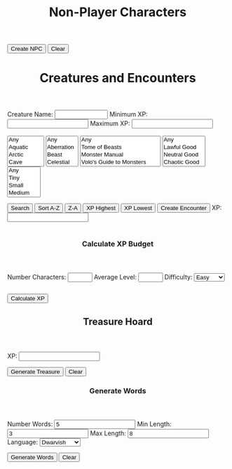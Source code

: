 <!-- Created by Nicole Walter -->
<html>
<head>
<link rel="shortcut icon" type="image/png" href="favicon.png">
<style>
body {
margin-bottom: 200%;
}

input[type=number]{
    width: 70px;
} 

/* Box styles */
.creatureDisplay {
border: none;
padding: 5px;
font: 14 courier-new;
width: 750px;
height: 250px;
overflow: scroll;
}

.npcDisplay {
border: none;
padding: 5px;
font: 14 courier-new;
width: 600px;
height: 300px;
overflow: scroll;
}

.treasureDisplay {
border: none;
padding: 5px;
font: 14 courier-new;
width: 750px;
height: 250px;
overflow: scroll;
}

/* Scrollbar styles */
::-webkit-scrollbar {
width: 5px;
height: 5px;
}

::-webkit-scrollbar-track {
border: 1px solid black;
border-radius: 5px;
}

::-webkit-scrollbar-thumb {
background: black;  
border-radius: 5px;
}

::-webkit-scrollbar-thumb:hover {
background: #88ba1c;  
}
	
table {
  font-family: arial, sans-serif;
  border-collapse: collapse;
  width: 100%;
}

td, th {
  border: 1px solid #dddddd;
  text-align: left;
  padding: 8px;
}

tr:nth-child(even) {
  background-color: #dddddd;
}
</style>
</head>
<body>
<header>
<h1>Non-Player Characters</h1>
</header>

<form>

</form>
  <button onclick="newNPC()">Create NPC</button>
  <button onclick="clearNPCs()">Clear</button>
  <p class="npcDisplay" id="npcs"></p>
<script>

//credit https://github.com/rigoneri/indefinite-article.js
/*
 * indefinite-article.js v1.0.0, 12-18-2011
 * 
 * @author: Rodrigo Neri (@rigoneri)
 * 
 * (The MIT License)
 * 
 * Permission is hereby granted, free of charge, to any person obtaining a copy
 * of this software and associated documentation files (the "Software"), to deal
 * in the Software without restriction, including without limitation the rights
 * to use, copy, modify, merge, publish, distribute, sublicense, and/or sell
 * copies of the Software, and to permit persons to whom the Software is
 * furnished to do so, subject to the following conditions:
 * 
 * The above copyright notice and this permission notice shall be included in
 * all copies or substantial portions of the Software.
 * 
 * THE SOFTWARE IS PROVIDED "AS IS", WITHOUT WARRANTY OF ANY KIND, EXPRESS OR
 * IMPLIED, INCLUDING BUT NOT LIMITED TO THE WARRANTIES OF MERCHANTABILITY,
 * FITNESS FOR A PARTICULAR PURPOSE AND NONINFRINGEMENT. IN NO EVENT SHALL THE
 * AUTHORS OR COPYRIGHT HOLDERS BE LIABLE FOR ANY CLAIM, DAMAGES OR OTHER
 * LIABILITY, WHETHER IN AN ACTION OF CONTRACT, TORT OR OTHERWISE, ARISING FROM,
 * OUT OF OR IN CONNECTION WITH THE SOFTWARE OR THE USE OR OTHER DEALINGS IN
 * THE SOFTWARE. 
 */ 
 function determineArticle(phrase) {
        
    // Getting the first word 
    var match = /\w+/.exec(phrase);
    if (match)
        var word = match[0];
    else
        return "an";
    
    var l_word = word.toLowerCase();
    // Specific start of words that should be preceeded by 'an'
    var alt_cases = ["honest", "hour", "hono"];
    for (var i in alt_cases) {
        if (l_word.indexOf(alt_cases[i]) == 0)
            return "an";
    }
    
    // Single letter word which should be preceeded by 'an'
    if (l_word.length == 1) {
        if ("aedhilmnorsx".indexOf(l_word) >= 0)
            return "an";
        else
            return "a";
    }
    
    // Capital words which should likely be preceeded by 'an'
    if (word.match(/(?!FJO|[HLMNS]Y.|RY[EO]|SQU|(F[LR]?|[HL]|MN?|N|RH?|S[CHKLMNPTVW]?|X(YL)?)[AEIOU])[FHLMNRSX][A-Z]/)) {
        return "an";
    }
    
    // Special cases where a word that begins with a vowel should be preceeded by 'a'
    regexes = [/^e[uw]/, /^onc?e\b/, /^uni([^nmd]|mo)/, /^u[bcfhjkqrst][aeiou]/]
    for (var i in regexes) {
        if (l_word.match(regexes[i]))
            return "a"
    }
    
    // Special capital words (UK, UN)
    if (word.match(/^U[NK][AIEO]/)) {
        return "a";
    }
    else if (word == word.toUpperCase()) {
        if ("aedhilmnorsx".indexOf(l_word[0]) >= 0)
            return "an";
        else 
            return "a";
    }
    
    // Basic method of words that begin with a vowel being preceeded by 'an'
    if ("aeiou".indexOf(l_word[0]) >= 0)
        return "an";
    
    // Instances where y follwed by specific letters is preceeded by 'an'
    if (l_word.match(/^y(b[lor]|cl[ea]|fere|gg|p[ios]|rou|tt)/))
        return "an";
    
    return "a";
}

//credit https://github.com/Edwin-Pratt/js-markov
/*
MIT License

Copyright (c) 2019 Edwin Pratt

Permission is hereby granted, free of charge, to any person obtaining a copy
of this software and associated documentation files (the "Software"), to deal
in the Software without restriction, including without limitation the rights
to use, copy, modify, merge, publish, distribute, sublicense, and/or sell
copies of the Software, and to permit persons to whom the Software is
furnished to do so, subject to the following conditions:

The above copyright notice and this permission notice shall be included in all
copies or substantial portions of the Software.

THE SOFTWARE IS PROVIDED "AS IS", WITHOUT WARRANTY OF ANY KIND, EXPRESS OR
IMPLIED, INCLUDING BUT NOT LIMITED TO THE WARRANTIES OF MERCHANTABILITY,
FITNESS FOR A PARTICULAR PURPOSE AND NONINFRINGEMENT. IN NO EVENT SHALL THE
AUTHORS OR COPYRIGHT HOLDERS BE LIABLE FOR ANY CLAIM, DAMAGES OR OTHER
LIABILITY, WHETHER IN AN ACTION OF CONTRACT, TORT OR OTHERWISE, ARISING FROM,
OUT OF OR IN CONNECTION WITH THE SOFTWARE OR THE USE OR OTHER DEALINGS IN THE
SOFTWARE.
*/
class Markov {
  constructor (type = 'text') {
    // The type of values
    if (type === 'text') {
      this.type = type
    } else if (type === 'numeric') {
      this.type = type
    } else {
      throw new Error(
        'The Markov Chain can only accept the following types: numeric or text'
      )
    }

    // This is an array that will hold all of our states
    this.states = []

    // This is an object which will contain a list of each possible outcome
    this.possibilities = {}

    // This variable holds the order
    this.order = 3

    if (this.type === 'text') {
      // This array will keep track of all the possible ways to start a sentence
      this.start = []
    }
  }

  // Add a single state or states
  addStates (state) {
    if (Array.isArray(state)) {
      this.states = Array.from(state)
    } else {
      this.states.push(state)
    }
  }

  // Clear the Markov Chain completely
  clearChain () {
    this.states = []

    if (this.type === 'text') {
      this.start = []
    }

    this.possibilities = {}
    this.order = 3
  }

  // Clear the states
  clearState () {
    this.states = []

    if (this.type === 'text') {
      this.start = []
    }
  }

  // Clear the possibilities
  clearPossibilities () {
    this.possibilities = {}
  }

  // Get the states
  getStates () {
    return this.states
  }

  // Set the order
  setOrder (order = 3) {
    if (typeof order !== 'number') {
      console.error('Markov.setOrder: Order is not a number. Defaulting to 3.')
      order = 3
    }

    if (order <= 0) {
      console.error(
        'Markov.setOrder: Order is not a positive number. Defaulting to 3.'
      )
    }

    if (this.type === 'numeric') {
      console.warn(
        'The Markov Chain only accepts numerical data. Therefore, the order does not get used.\nThe order may be used by you to simulate an ID for the Markov Chain if required'
      )
    }

    this.order = order
  }

  // Get the order
  getOrder () {
    if (this.type === 'numeric') {
      console.warn(
        'The Markov Chain only accepts numerical data. Therefore, the order does not get used.\nThe order may be used by you to simulate an ID for the Markov Chain if required'
      )
    }

    return this.order
  }

  // Get the whole list of possibilities or a single possibility
  getPossibilities (possibility) {
    if (possibility) {
      if (this.possibilities[possibility] !== undefined) {
        return this.possibilities[possibility]
      } else {
        throw new Error('There is no such possibility called ' + possibility)
      }
    } else {
      return this.possibilities
    }
  }

  // Train the markov chain
  train (order) {
    this.clearPossibilities()

    if (order) {
      this.order = order
    }

    if (this.type === 'text') {
      for (let i = 0; i < this.states.length; i++) {
        this.start.push(this.states[i].substring(0, this.order))

        for (let j = 0; j <= this.states[i].length - this.order; j++) {
          const gram = this.states[i].substring(j, j + this.order)

          if (!this.possibilities[gram]) {
            this.possibilities[gram] = []
          }

          this.possibilities[gram].push(this.states[i].charAt(j + this.order))
        }
      }
    } else if (this.type === 'numeric') {
      for (let i = 0; i < this.states.length; i++) {
        const { state, predictions } = this.states[i]

        if (!this.possibilities[state]) {
          this.possibilities[state] = []
        }

        this.possibilities[state].push(...predictions)
      }
    }
  }

  // Generate output
  generateRandom (chars = 15) {
    if (this.type === 'text') {
      const startingState = this.random(this.start, 'array')
      let result = startingState
      let current = startingState
      let next = ''

      for (let i = 0; i < chars - this.order; i++) {
        next = this.random(this.possibilities[current], 'array')

        if (!next) {
          break
        }

        result += next
        current = result.substring(result.length - this.order, result.length)
      }

      return result
    } else if (this.type === 'numeric') {
      const possibilities = []

      for (let i = 0; i < chars; ++i) {
        const key = this.random(this.possibilities, 'object')

        if (Math.random() < 0.5) {
          possibilities.push(parseInt(key))
        } else {
          possibilities.push(parseInt(this.predict(key)))
        }
      }

      return possibilities
    }
  }

  // Generate a random value
  random (obj, type) {
    if (Array.isArray(obj) && type === 'array') {
      const index = Math.floor(Math.random() * obj.length)

      return obj[index]
    }

    if (typeof obj === 'object' && type === 'object') {
      const keys = Object.keys(obj)
      const index = Math.floor(Math.random() * keys.length)

      return keys[index]
    }
  }

  // Predict outcome - numeric only (might be a TODO)
  predict (value) {
    if (this.type === 'numeric') {
      if (this.possibilities[value]) {
        return this.random(this.possibilities[value], 'array')
      } else {
        console.error('The markov chain could not find a possibility')
      }
    } else {
      throw new Error(
        'The predict function only works with numerical values - for now'
      )
    }
  }

  getType () {
    return this.type
  }

  setType (type = 'text') {
    if (type === 'text' || type === 'numeric') {
      this.clearChain()
      this.type = type
    } else {
      throw new Error('Invalid type: ' + type)
    }
  }
}

function trainMarkovChain(strings){
    
    var splitstrings = [];
    
    for(var i = 0;i < strings.length;i++){
    	splitstrings.push(String(strings[i].split("").join(" ")));
    }
        
    var markov = new Markov();

    // Add some states
    markov.addStates(splitstrings);

    // Train the Markov Chain
    markov.train();

	return markov;    
}
		
function truncateString(str, num) {
	if (str.length <= num) {
 	   return str
  	}
  	return str.slice(0, num);
}

function generateWord(markov, numberwords, proper, maxlen, minlen){

	function generateWord(){
		var word = markov.generateRandom(100).replaceAll(",", "").replaceAll(" ", ""); 
		while(word.length < minlen){
			word += markov.generateRandom(100).replaceAll(",", "").replaceAll(" ", "");
		}
		
		word = truncateString(word, maxlen);

		if(proper){
			word = word.toLowerCase();
			return capitalize(word);
		} else{
			return word;
		}
    }
    
	var output = [];

	if(numberwords == 1){
    	output.push(generateWord());
    } else {
    	for(var j=0;j<numberwords;j++){
        	output.push(generateWord());
        }
    }
    
    return output;
}

var stats = [
    "STR",
    "DEX",
    "CON",
    "INT",
    "WIS",
    "CHA",
    "BEA"
];

function generateStats(){
	var numberstats = returnRandom([1, 2, 3]);
    
    var mystats = Array.from(stats);
    
    var chosenstats = [];
    for(var x=0;x<numberstats;x++){
		var chosenstat = returnRandom(mystats);
        mystats = removeValue(mystats, chosenstat);
        chosenstats.push(chosenstat);
    }
    
    for(var y=0;y<chosenstats.length;y++){
    	var modifier = returnRandom(["+4", "+3", "+2", "+1", "-1", "-2", "-3", "-4"]);
        chosenstats[y] += " " + modifier;
    }
    
    function statOrdinal(stat){
    	if(stat.includes("STR")){
        	return 1;
        }else if(stat.includes("DEX")){
        	return 2;
        }else if(stat.includes("CON")){
        	return 3;
        }else if(stat.includes("INT")){
        	return 4;
        }else if(stat.includes("WIS")){
        	return 5;
        }else if(stat.includes("CHA")){
        	return 6;
        }else if(stat.includes("BEA")){
        	return 7;
        }else{
        	return 0;
        }
    }
    
    var output = chosenstats.sort(function(a, b){return statOrdinal(a) - statOrdinal(b)});
    
    return output.join(" / ");
}

//all global npc variables (global so they are only loaded once) go here
var sexualities = ["Ace", "Straight", "Bisexual","Gay", "Queer"];
var genders = ["Male", "Female"];
var ages = ["Young","Middle-Aged","Old"];
var traits = loadFile("FILES\\NPC\\" + "TRAITS" + ".txt").split("<br>");
var ideals = loadFile("FILES\\NPC\\" + "IDEALS" + ".txt").split("<br>");
var emotions = loadFile("FILES\\NPC\\" + "EMOTIONS" + ".txt").split("<br>");
var locales = loadFile("FILES\\NPC\\" + "LOCALES" + ".txt").split("<br>");
var activities = loadFile("FILES\\NPC\\" + "ACTIVITIES" + ".txt").split("<br>");
var trades = loadFile("FILES\\NPC\\" + "TRADES" + ".txt").split("<br>");
var races = loadFile("FILES\\NPC\\" + "RACES" + ".txt").split("<br>");

//load languages
var lang_raw_human = loadFile("FILES\\NPC\\LANGUAGES\\" + "HUMAN" + ".txt").split("<br>");
var lang_raw_elvish = loadFile("FILES\\NPC\\LANGUAGES\\" + "ELVISH" + ".txt").split("<br>");
var lang_raw_aasimar = loadFile("FILES\\NPC\\LANGUAGES\\" + "AASIMAR" + ".txt").split("<br>");
var lang_raw_beastfolk = loadFile("FILES\\NPC\\LANGUAGES\\" + "BEASTFOLK" + ".txt").split("<br>");
var lang_raw_dragonborn = loadFile("FILES\\NPC\\LANGUAGES\\" + "DRAGONBORN" + ".txt").split("<br>");
var lang_raw_dwarvish = loadFile("FILES\\NPC\\LANGUAGES\\" + "DWARVISH" + ".txt").split("<br>");
var lang_raw_firbolg = loadFile("FILES\\NPC\\LANGUAGES\\" + "FIRBOLG" + ".txt").split("<br>");
var lang_raw_genasi = loadFile("FILES\\NPC\\LANGUAGES\\" + "GENASI" + ".txt").split("<br>");
var lang_raw_gith = loadFile("FILES\\NPC\\LANGUAGES\\" + "GITH" + ".txt").split("<br>");
var lang_raw_gnomish = loadFile("FILES\\NPC\\LANGUAGES\\" + "GNOMISH" + ".txt").split("<br>");
var lang_raw_goblinoid = loadFile("FILES\\NPC\\LANGUAGES\\" + "GOBLINOID" + ".txt").split("<br>");
var lang_raw_goliath = loadFile("FILES\\NPC\\LANGUAGES\\" + "GOLIATH" + ".txt").split("<br>");
var lang_raw_halfling = loadFile("FILES\\NPC\\LANGUAGES\\" + "HALFLING" + ".txt").split("<br>");
var lang_raw_kenku = loadFile("FILES\\NPC\\LANGUAGES\\" + "KENKU" + ".txt").split("<br>");
var lang_raw_kobold = loadFile("FILES\\NPC\\LANGUAGES\\" + "KOBOLD" + ".txt").split("<br>");
var lang_raw_lizardfolk = loadFile("FILES\\NPC\\LANGUAGES\\" + "LIZARDFOLK" + ".txt").split("<br>");
var lang_raw_orcish = loadFile("FILES\\NPC\\LANGUAGES\\" + "ORCISH" + ".txt").split("<br>");
var lang_raw_shifter = loadFile("FILES\\NPC\\LANGUAGES\\" + "SHIFTER" + ".txt").split("<br>");
var lang_raw_tabaxi = loadFile("FILES\\NPC\\LANGUAGES\\" + "TABAXI" + ".txt").split("<br>");
var lang_raw_tiefling = loadFile("FILES\\NPC\\LANGUAGES\\" + "TIEFLING" + ".txt").split("<br>");
var lang_raw_triton = loadFile("FILES\\NPC\\LANGUAGES\\" + "TRITON" + ".txt").split("<br>");
var lang_raw_warforged = loadFile("FILES\\NPC\\LANGUAGES\\" + "WARFORGED" + ".txt").split("<br>");
var lang_raw_yuanti = loadFile("FILES\\NPC\\LANGUAGES\\" + "YUAN TI" + ".txt").split("<br>");


//generate language changes
var lang_human = trainMarkovChain(lang_raw_human);
var lang_elvish = trainMarkovChain(lang_raw_elvish);
var lang_aasimar = trainMarkovChain(lang_raw_aasimar);
var lang_beastfolk = trainMarkovChain(lang_raw_beastfolk);
var lang_dragonborn = trainMarkovChain(lang_raw_dragonborn);
var lang_dwarvish = trainMarkovChain(lang_raw_dwarvish);
var lang_firbolg = trainMarkovChain(lang_raw_firbolg);
var lang_genasi = trainMarkovChain(lang_raw_genasi);
var lang_gith = trainMarkovChain(lang_raw_gith);
var lang_gnomish = trainMarkovChain(lang_raw_gnomish);
var lang_goblinoid = trainMarkovChain(lang_raw_goblinoid);
var lang_goliath = trainMarkovChain(lang_raw_goliath);
var lang_halfling = trainMarkovChain(lang_raw_halfling);
var lang_kenku = trainMarkovChain(lang_raw_kenku);
var lang_kobold = trainMarkovChain(lang_raw_kobold);
var lang_lizardfolk = trainMarkovChain(lang_raw_lizardfolk);
var lang_orcish = trainMarkovChain(lang_raw_orcish);
var lang_shifter = trainMarkovChain(lang_raw_shifter);
var lang_tabaxi = trainMarkovChain(lang_raw_tabaxi);
var lang_tiefling = trainMarkovChain(lang_raw_tiefling);
var lang_triton = trainMarkovChain(lang_raw_triton);
var lang_warforged = trainMarkovChain(lang_raw_warforged);
var lang_yuanti = trainMarkovChain(lang_raw_yuanti);

//determine name by race
function determineName(primaryrace){
	var output = [];
    
	switch(primaryrace){
    	case "Dwarf":
        	output = generateWord(lang_dwarvish, 2, true, 15, 10);
            	break;
	case "Elf":
		output = generateWord(lang_elvish, 3, true, 20, 10);
		break;
	case "Halfling":
		output = generateWord(lang_halfling, 4, true, 10, 5);
		break;
	case "Human":
		output = generateWord(lang_human, 3, true, 15, 3);
		break;
	case "Dragonborn":
		output = generateWord(lang_dragonborn, 2, true, 20, 15);
		break;
	case "Gnome":
		output = generateWord(lang_gnome, 1, true, 30, 5);
		break;
	case "Aasimar":
		output = generateWord(lang_aasimar, 1, true, 25, 5);
		break;
	case "Tiefling":
		output = generateWord(lang_tiefling, 1, true, 25, 5);
		break;
	case "Shifter":
		output = generateWord(lang_shifter, 2, true, 20, 5);
		break;
	case "Gith":
		output = generateWord(lang_gith, 2, true, 20, 5);
		break;
	case "Firbolg":
		output = generateWord(lang_firbolg, 2, true, 20, 5);
		break;
	case "Goliath":
		output = generateWord(lang_goliath, 2, true, 20, 5);
		break;
	case "Kenku":
		output = generateWord(lang_kenku, 2, true, 20, 5);
		break;
	case "Lizardfolk":
		output = generateWord(lang_lizardfolk, 2, true, 20, 5);
		break;
	case "Tabaxi":
		output = generateWord(lang_tabaxi, 2, true, 20, 5);
		break;
	case "Triton":
		output = generateWord(lang_triton, 2, true, 20, 5);
		break;
	case "Goblinoid":
		output = generateWord(lang_goblinoid, 5, true, 6, 3);
		break;
	case "Kobold":
		output = generateWord(lang_kobold, 2, true, 20, 5);
		break;
	case "Yuan Ti":
		output = generateWord(lang_yuanti, 2, true, 20, 10);
		break;
	case "Orc":
		output = generateWord(lang_orcish, 2, true, 20, 5);
		break;
	case "Warforged":
		output = generateWord(lang_warforged, 2, true, 20, 5);
		break;
	case "Beastfolk":
		output = generateWord(lang_beastfolk, 2, true, 20, 5);
		break;
	case "Genasi":
		output = generateWord(lang_genasi, 2, true, 20, 5);
		break;	
    	default:
        	output = generateWord(lang_human, 2, true, 12, 2);
    }
    
    return output.join(" ");
}

function constructNPC(){
	/*
     NPC Design
      /Name
      /Trait /Age /Sexuality /Gender /Race
      /Stats, Values /Ideal, Feels /Emotion
      Born /Locale, grew up /Activity, currently works as a /Trade
    */

	//pick a random trait / age / sexuality / gender
    var trait = returnRandom(traits).toLowerCase();
    var age = returnRandom(ages).toLowerCase();
    var sexuality = returnRandom(sexualities).toLowerCase();
    var gender = returnRandom(genders).toLowerCase();
    
    //pick a random race
	var race = returnRandom(races);
    
    var primaryrace = race.split("-")[0];
    var descriprace = race.split("-")[1];
	
    var name = determineName(primaryrace);

	//generate stats
    var stats = generateStats();
    
    //pick a random ideal / emotion / locale / activity / trade
    var ideal = returnRandom(ideals).toLowerCase();
    var emotion = returnRandom(emotions).toLowerCase();
    var locale = returnRandom(locales);
    var activity = returnRandom(activities);
    var trade = returnRandom(trades).toLowerCase();
    trade = determineArticle(trade) + " " + trade;
	
	return name + "<br>" + trait + " " + age + " " + sexuality + " " + gender + " " + descriprace + "<br>" + "Values " + ideal + " | Feels " + emotion + " | " + stats + "<br>" + "Born " + locale + ", grew up " + activity + ", currently is " + trade + ".";
}

function newNPC(){	
    var output = constructNPC();
    
    var current = document.getElementById("npcs").innerHTML;
    
    document.getElementById("npcs").innerHTML = output + "<br><br>" + current;
}

function clearNPCs(){
	document.getElementById("npcs").innerHTML = "";
}

function removeValue(array, value){
	var output = [];
    
    for(var t=0;t<array.length;t++){
    	if(array[t] == value){
        	//dont keep it	
        }else{
        	output.push(array[t]);
        }
    }
    
    return output;
}

function returnRandom(array){
	return array[Math.floor(Math.random() * array.length)];
}

function capitalize(string){
	return string.charAt(0).toUpperCase() + string.slice(1);
}

function isEmpty(value){
  return (value == null || value.length === 0);
}

function calculateXP() {
  var level = document.getElementById("level").value;
  var numchar = document.getElementById("numchar").value;
  var difficulty = document.getElementById("difficulty").value;
  var xp = "";
  
  function easyXP(){
	switch(level) {
		case "1":
			return (25 * numchar);
			break;
		case "2":
			return (50 * numchar);
			break;
		case "3":
			return (75 * numchar);
			break;
		case "4":
			return (125 * numchar);
			break;
		case "5":
			return (250 * numchar);
			break;
		case "6":
			return (300 * numchar);
			break;
		case "7":
			return (350 * numchar);
			break;
		case "8":
			return (450 * numchar);
			break;
		case "9":
			return (550 * numchar);
			break;
		case "10":
			return (600 * numchar);
			break;
		case "11":
			return (800 * numchar);
			break;
		case "12":
			return (1000 * numchar);
			break;
		case "13":
			return (1100 * numchar);
			break;
		case "14":
			return (1250 * numchar);
			break;
		case "15":
			return (1400 * numchar);
			break;
		case "16":
			return (1600 * numchar);
			break;
		case "17":
			return (2000 * numchar);
			break;
		case "18":
			return (2100 * numchar);
			break;
		case "19":
			return (2400 * numchar);
			break;
		case "20":
			return (2800 * numchar);
			break;
		default: 
			return 0;
	 }
	}
	
	function mediumXP(){
	switch(level) {
		case "1":
			return (50 * numchar);
			break;
		case "2":
			return (100 * numchar);
			break;
		case "3":
			return (150 * numchar);
			break;
		case "4":
			return (250 * numchar);
			break;
		case "5":
			return (500 * numchar);
			break;
		case "6":
			return (600 * numchar);
			break;
		case "7":
			return (750 * numchar);
			break;
		case "8":
			return (900 * numchar);
			break;
		case "9":
			return (1100 * numchar);
			break;
		case "10":
			return (1200 * numchar);
			break;
		case "11":
			return (1600 * numchar);
			break;
		case "12":
			return (2000 * numchar);
			break;
		case "13":
			return (2200 * numchar);
			break;
		case "14":
			return (2500 * numchar);
			break;
		case "15":
			return (2800 * numchar);
			break;
		case "16":
			return (3200 * numchar);
			break;
		case "17":
			return (3900 * numchar);
			break;
		case "18":
			return (4200 * numchar);
			break;
		case "19":
			return (4900 * numchar);
			break;
		case "20":
			return (5700 * numchar);
			break;
		default: 
			return 0;
	 }
	}
	
	function hardXP(){
	switch(level) {
		case "1":
			return (75 * numchar);
			break;
		case "2":
			return (150 * numchar);
			break;
		case "3":
			return (225 * numchar);
			break;
		case "4":
			return (375 * numchar);
			break;
		case "5":
			return (750 * numchar);
			break;
		case "6":
			return (900 * numchar);
			break;
		case "7":
			return (1100 * numchar);
			break;
		case "8":
			return (1400 * numchar);
			break;
		case "9":
			return (1600 * numchar);
			break;
		case "10":
			return (1900 * numchar);
			break;
		case "11":
			return (2400 * numchar);
			break;
		case "12":
			return (3000 * numchar);
			break;
		case "13":
			return (3400 * numchar);
			break;
		case "14":
			return (3800 * numchar);
			break;
		case "15":
			return (4300 * numchar);
			break;
		case "16":
			return (4800 * numchar);
			break;
		case "17":
			return (5900 * numchar);
			break;
		case "18":
			return (6300 * numchar);
			break;
		case "19":
			return (7300 * numchar);
			break;
		case "20":
			return (8500 * numchar);
			break;
		default: 
			return 0;
	 }
	}
	
	function deadlyXP(){
	switch(level) {
		case "1":
			return (100 * numchar);
			break;
		case "2":
			return (200 * numchar);
			break;
		case "3":
			return (400 * numchar);
			break;
		case "4":
			return (500 * numchar);
			break;
		case "5":
			return (1100 * numchar);
			break;
		case "6":
			return (1400 * numchar);
			break;
		case "7":
			return (1700 * numchar);
			break;
		case "8":
			return (2100 * numchar);
			break;
		case "9":
			return (2400 * numchar);
			break;
		case "10":
			return (2800 * numchar);
			break;
		case "11":
			return (3600 * numchar);
			break;
		case "12":
			return (4500 * numchar);
			break;
		case "13":
			return (5100 * numchar);
			break;
		case "14":
			return (5700 * numchar);
			break;
		case "15":
			return (6400 * numchar);
			break;
		case "16":
			return (7200 * numchar);
			break;
		case "17":
			return (8800 * numchar);
			break;
		case "18":
			return (9500 * numchar);
			break;
		case "19":
			return (10900 * numchar);
			break;
		case "20":
			return (12700 * numchar);
			break;
		default: 
			return 0;
	 }
	}
  
  switch(difficulty){
     case "Easy":
        xp = easyXP();
        break;
     case "Medium":
        xp = mediumXP();
        break;
     case "Hard":
     	xp = hardXP();
        break;
     case "Deadly":
     	xp = deadlyXP();
        break;
     default: 
     	xp = 0;
  };
  document.getElementById("xpbudget").innerHTML = xp + " XP";
  document.getElementById("encounterxp").value = xp;
  document.getElementById("treasurexp").value = xp;
}

function loadFile(filePath){
	  var result = null;
	  var xmlhttp = new XMLHttpRequest();
	  xmlhttp.open("GET", filePath, false);
	  xmlhttp.send();
	  if (xmlhttp.status==200) {
		result = xmlhttp.responseText;
	  }
	  result = result.split("/");
	  var output = "";
	  var i;
	  for (i = 0; i < result.length; i++) {
	    var linebreak = "";
	    if(i == result.length-1){
	    	linebreak = "";
	    }else{
	    	linebreak = "<br>";
	    }
	    output += result[i] + linebreak;
	  }
	  return output;
}

function creatureSearch(){
	document.getElementById("totalEncounterXP").innerHTML = "";

	var output = "";
    
    var selectElement = document.getElementById('environment');
	var environments = Array.from(selectElement.selectedOptions).map(option => option.value);
    
    if(environments.length == 0){
    	environments = [
		"Aquatic",
		"Arctic",
		"Cave",
		"Coast",
		"Desert",
		"Dungeon",
		"Forest",
		"Grassland",
		"Mountain",
		"Planar",
		"Ruins",
		"Swamp",
		"Underground",
		"Urban"
		]
   	 }
    
	for (var i = 0; i < environments.length; i++) {
    		var filename = "FILES\\CREATURES\\" + environments[i].toUpperCase() + ".txt";
		output += loadFile(filename).replaceAll("|", " | ");
	}
	
	var deduped = output.split("<br>");
	output = deduped.filter(function(value, index, self) { 
	    return self.indexOf(value) === index;
	});
    
    var tofilter = Array.from(output);
	var filtered = new Array();
    
    for (var j = 0; j < tofilter.length; j++) {
    	var creature = tofilter[j].split(" | ");
        var name = String(creature[0]);
        var size = String(creature[1]);
        var type = String(creature[2]);
        var alignment = String(creature[3]);
        var xp = String(creature[4]);
        var book = String(creature[5]);
        
        var xpint = parseInt(xp.replaceAll(",", ""));
	var typewithoutsubtype = type.split("(")[0];
        var bookwithoutpage = String(book.split("p.")[0]);
        
        if(
        	filterName(name.toLowerCase()) ||
            filterXP(xpint) ||
            filterType(typewithoutsubtype.slice().trim()) ||
            filterBook(bookwithoutpage.slice().trim()) ||
            filterAlignment(alignment.slice().trim()) ||
            filterSize(size.slice().trim()) ||
            isEmpty(name)
        ){
        	continue;
        }
        
        var newcreature = [name, size, type, alignment, xp, book];
        filtered.push(newcreature.join(" | "));
    }
    
    output = filtered;
	document.getElementById("creatures").innerHTML = output.join("<br>");
}

//if filter returns true, we do filter the row
function filterName(name){
	var namefilter = String(document.getElementById("crname").value).slice(0).toLowerCase();
    if (isEmpty(name) || 
    	isEmpty(namefilter) ||
		name.includes(namefilter)        
        ){
    	return false;
    } else {
    	return true;
    }
}

//filter row if minxp is not null && less than xp
//same in reverse for maxxp
function filterXP(xp){
	var minxp = document.getElementById("minxp").value;
    var maxxp = document.getElementById("maxxp").value;
    
    if(!isEmpty(minxp) && minxp > xp) {
    	return true;
    }
    
    if(!isEmpty(maxxp) && maxxp < xp) {
    	return true;
    }
    
	return false;
}

//filter if the typefilters are not null, and the type is not included
function filterType(type){
    var typefilters = Array.from(document.getElementById('creaturetype').selectedOptions).map(({ value }) => value).join(",");
    
    if(!isEmpty(typefilters) && !(typefilters.includes(type))) {
    	return true;
    }
    
    return false;
}

function filterBook(book){
	var bookfilters = Array.from(document.getElementById('book').selectedOptions).map(({ value }) => value).join(",").trim();
    
    if(!isEmpty(bookfilters) && !(bookfilters.includes(book))) {
    	return true;
    }
    
    return false;
}

function filterAlignment(alignment){
	var alignmentfilters = Array.from(document.getElementById('alignment').selectedOptions).map(({ value }) => value).join(",").trim();
    
    if(!isEmpty(alignmentfilters) && !(alignmentfilters.includes(alignment))) {
    	return true;
    }
    
    return false;
}

function filterSize(size){
	var sizefilters = Array.from(document.getElementById('size').selectedOptions).map(({ value }) => value).join(",").trim();
    
    if(!isEmpty(sizefilters) && !(sizefilters.includes(size))) {
    	return true;
    }
    
    return false;
}

function sortAlphabeticallyAscending(){
	var output = document.getElementById("creatures").innerHTML.split("<br>");
    
    output = output.sort();
    
    document.getElementById("creatures").innerHTML = output.join("<br>");
}

function sortAlphabeticallyDescending(){
	var output = document.getElementById("creatures").innerHTML.split("<br>");
    
    output = output.sort().reverse();
    
    document.getElementById("creatures").innerHTML = output.join("<br>");
}

function sortXP(ascending){
	var creatures = document.getElementById("creatures").innerHTML.split("<br>");
    
    var splitapart = [];
    for (var j = 0; j < creatures.length; j++) {
    	var creature = creatures[j].split(" | ");
        splitapart.push(creature);
    }
    
    splitapart = splitapart.sort(function(a, b) {
      return parseInt(a[4].replace(",", "")) - parseInt(b[4].replace(",", ""));
    })
    
    if(!ascending){
    	splitapart = splitapart.reverse();
    }
    
    var output = [];
    for (var j = 0; j < splitapart.length; j++) {
    	var creature = splitapart[j];
        output.push(creature.join(" | "));
    }
        
    document.getElementById("creatures").innerHTML = output.join("<br>");
}

function generateEncounter(){
	creatureSearch();
	var rawcreatures = document.getElementById("creatures").innerHTML.split("<br>");
    
    var splitapart = [];
    for (var j = 0; j < rawcreatures.length; j++) {
    	var creature = rawcreatures[j].split(" | ");
        splitapart.push(creature);
    }
    
    var totalxp = document.getElementById("encounterxp").value;
    
    var currentxp = 0;
    var rawtotalcreaturexp = 0;
    
    var creatures = Array.from(splitapart);
    var encounter = [];
    
    while (totalxp > currentxp){
    	var acceptablecreatures = [];
    
    	for(var i=0;i<creatures.length;i++){
        	var crtr = creatures[i];
            var crtrxp = parseInt(crtr[4].replaceAll(",", ""));
            var remainingxp = totalxp-currentxp;
            var crtrwithinbounds = crtrxp <= remainingxp;
            if(crtrwithinbounds){
            	acceptablecreatures.push(crtr);
            }
        }
        
        var creature = [];
        
        if(acceptablecreatures.length < 1){
        	creature = creatures[Math.floor(Math.random() * creatures.length)]
        } else{
        	creature = acceptablecreatures[Math.floor(Math.random() * acceptablecreatures.length)]
        }
        
        var creaturexp = parseInt(creature[4].replaceAll(",", ""));
        var newsize = 1+(encounter.length);
        var factor = 1;
        
    	if(newsize == 1){
        	factor = 1;
        }else if(newsize == 2){
        	factor = 1.5;
        }else if(newsize >= 3 && newsize <=6){
   			factor = 2;     	
        }else if(newsize >= 7 && newsize <=10){
        	factor = 2.5;
        }else if(newsize >= 11 && newsize <=14){
        	factor = 3;
        }else if(newsize >= 15){
        	factor = 4;
        }else{
        	factor = 1;
        }
        
        rawtotalcreaturexp += creaturexp;
        var updatedxp = factor * rawtotalcreaturexp;
        encounter.push(creature);
        currentxp = updatedxp;
    }
    
    var output = [];
    for (var j = 0; j < encounter.length; j++) {
    	var creature = encounter[j];
        output.push(creature.join(" | "));
    }
    
    document.getElementById("totalEncounterXP").innerHTML = "Total Encounter XP: " + currentxp;
    document.getElementById("treasurexp").value = currentxp;
    document.getElementById("creatures").innerHTML = output.join("<br>");
    generateTreasure();
}

function determineWords(){
	var output = [];
    
    var numwords = document.getElementById("numwords").value;
    var minimumlength = document.getElementById("minlength").value;
    var maximumlength = document.getElementById("maxlength").value;
    var race = document.getElementById("chosenlang").value;
    
	switch(race){
      case "Dwarf":
          output = generateWord(lang_dwarvish, numwords, false, maximumlength, minimumlength);
          break;
      case "Elf":
          output = generateWord(lang_elvish, numwords, false, maximumlength, minimumlength);
          break;
      case "Halfling":
          output = generateWord(lang_halfling, numwords, false, maximumlength, minimumlength);
          break;
      case "Human":
          output = generateWord(lang_human, numwords, false, maximumlength, minimumlength);
          break;
      case "Dragonborn":
          output = generateWord(lang_dragonborn, numwords, false, maximumlength, minimumlength);
          break;
      case "Gnome":
          output = generateWord(lang_gnome, numwords, false, maximumlength, minimumlength);
          break;
      case "Aasimar":
          output = generateWord(lang_aasimar, numwords, false, maximumlength, minimumlength);
          break;
      case "Tiefling":
          output = generateWord(lang_tiefling, numwords, false, maximumlength, minimumlength);
          break;
      case "Shifter":
          output = generateWord(lang_shifter, numwords, false, maximumlength, minimumlength);
          break;
      case "Gith":
          output = generateWord(lang_gith, numwords, false, maximumlength, minimumlength);
          break;
      case "Firbolg":
          output = generateWord(lang_firbolg, numwords, false, maximumlength, minimumlength);
          break;
      case "Goliath":
          output = generateWord(lang_goliath, numwords, false, maximumlength, minimumlength);
          break;
      case "Kenku":
          output = generateWord(lang_kenku, numwords, false, maximumlength, minimumlength);
          break;
      case "Lizardfolk":
          output = generateWord(lang_lizardfolk, numwords, false, maximumlength, minimumlength);
          break;
      case "Tabaxi":
          output = generateWord(lang_tabaxi, numwords, false, maximumlength, minimumlength);
          break;
      case "Triton":
          output = generateWord(lang_triton, numwords, false, maximumlength, minimumlength);
          break;
      case "Goblinoid":
          output = generateWord(lang_goblinoid, numwords, false, maximumlength, minimumlength);
          break;
      case "Kobold":
          output = generateWord(lang_kobold, numwords, false, maximumlength, minimumlength);
          break;
      case "Yuan Ti":
          output = generateWord(lang_yuanti, numwords, false, maximumlength, minimumlength);
          break;
      case "Orc":
          output = generateWord(lang_orcish, numwords, false, maximumlength, minimumlength);
          break;
      case "Warforged":
          output = generateWord(lang_warforged, numwords, false, maximumlength, minimumlength);
          break;
      case "Beastfolk":
          output = generateWord(lang_beastfolk, numwords, false, maximumlength, minimumlength);
          break;
      case "Genasi":
          output = generateWord(lang_genasi, numwords, false, maximumlength, minimumlength);
          break;	
          default:
              output = generateWord(lang_human, numwords, false, maximumlength, minimumlength);
    }
    
    document.getElementById("wordbank").innerHTML = output.join("   ").toLowerCase() + "<br>" + document.getElementById("wordbank").innerHTML;
}

function clearWords(){
	document.getElementById("wordbank").innerHTML = "";
}

function clearTreasure(){
	document.getElementById("treasure").innerHTML = "";
}


//load loot
var gp10 = loadFile("FILES\\LOOT\\" + "10GP" + ".txt").split("<br>");
var gp25 = loadFile("FILES\\LOOT\\" + "25GP" + ".txt").split("<br>");
var gp50 = loadFile("FILES\\LOOT\\" + "50GP" + ".txt").split("<br>");
var gp100 = loadFile("FILES\\LOOT\\" + "100GP" + ".txt").split("<br>");
var gp250 = loadFile("FILES\\LOOT\\" + "250GP" + ".txt").split("<br>");
var gp500 = loadFile("FILES\\LOOT\\" + "500GP" + ".txt").split("<br>");
var gp750 = loadFile("FILES\\LOOT\\" + "750GP" + ".txt").split("<br>");
var gp1000 = loadFile("FILES\\LOOT\\" + "1000GP" + ".txt").split("<br>");
var gp2500 = loadFile("FILES\\LOOT\\" + "2500GP" + ".txt").split("<br>");
var gp5000 = loadFile("FILES\\LOOT\\" + "5000GP" + ".txt").split("<br>");
var gp7500 = loadFile("FILES\\LOOT\\" + "7500GP" + ".txt").split("<br>");

//load magic tables
var tablea = loadFile("FILES\\MAGIC\\" + "TABLEA" + ".txt").split("<br>");
var tableb = loadFile("FILES\\MAGIC\\" + "TABLEB" + ".txt").split("<br>");
var tablec = loadFile("FILES\\MAGIC\\" + "TABLEC" + ".txt").split("<br>");
var tabled = loadFile("FILES\\MAGIC\\" + "TABLED" + ".txt").split("<br>");
var tablee = loadFile("FILES\\MAGIC\\" + "TABLEE" + ".txt").split("<br>");
var tablef = loadFile("FILES\\MAGIC\\" + "TABLEF" + ".txt").split("<br>");
var tableg = loadFile("FILES\\MAGIC\\" + "TABLEG" + ".txt").split("<br>");
var tableh = loadFile("FILES\\MAGIC\\" + "TABLEH" + ".txt").split("<br>");
var tablei = loadFile("FILES\\MAGIC\\" + "TABLEI" + ".txt").split("<br>");

//load netlibram
var magicaleffects = loadFile("FILES\\MAGIC\\" + "NETLIBRAMOFRANDOMMAGICALEFFECTS" + ".txt").split("<br>");

function generateTreasure(){
	var output = returnRandom(50gp) + " / " + returnRandom(tablea);
	
	document.getElementById("treasure").innerHTML = output + "<br><br>" + document.getElementById("treasure").innerHTML;
}

</script>
<header>
<h1>Creatures and Encounters</h1>
</header>
<form>
	<label for="crname">Creature Name:</label>
	<input type="text" id="crname" name="crname" value="" size="12">
    <label for="minxp">Minimum XP:</label>
	<input type="number" id="minxp" name="minxp" min="0" size="4">
    <label for="maxxp">Maximum XP:</label>
	<input type="number" id="maxxp" name="maxxp" size="4">
	<br><br>
	<select name="environment" id="environment" multiple>
	<option value="">Any</option>
    <option value="Aquatic">Aquatic</option>
	<option value="Arctic">Arctic</option>
	<option value="Cave">Cave</option>
	<option value="Coast">Coast</option>
	<option value="Desert">Desert</option>
	<option value="Forest">Forest</option>
	<option value="Grassland">Grassland</option>
	<option value="Mountain">Mountain</option>
	<option value="Planar">Planar</option>
	<option value="Ruins">Ruins</option>
	<option value="Swamp">Swamp</option>
	<option value="Underground">Underground</option>
	<option value="Urban">Urban</option>
	</select>
	<select name="creaturetype" id="creaturetype" multiple>
	<option value="">Any</option>
    <option value="Aberration">Aberration</option>
	<option value="Beast">Beast</option>
	<option value="Celestial">Celestial</option>
	<option value="Construct">Construct</option>
	<option value="Dragon">Dragon</option>
	<option value="Elemental">Elemental</option>
	<option value="Fey">Fey</option>
	<option value="Fiend">Fiend</option>
	<option value="Giant">Giant</option>
	<option value="Humanoid">Humanoid</option>
	<option value="Monstrosity">Monstrosity</option>
	<option value="Ooze">Ooze</option>
	<option value="Plant">Plant</option>
	<option value="Undead">Undead</option>
	</select>
	<select name="book" id="book" multiple>
	<option value="">Any</option>
    <option value="Tome of Beasts">Tome of Beasts</option>
	<option value="Monster Manual">Monster Manual</option>
	<option value="Volo's Guide to Monsters">Volo's Guide to Monsters</option>
	<option value="Mordenkainen's Tome of Foes">Mordenkainen's Tome of Foes</option>
	</select>
    <select name="Alignment" id="alignment" multiple>
	<option value="">Any</option>
    <option value="lawful good">Lawful Good</option>
    <option value="neutral good">Neutral Good</option>
    <option value="chaotic good">Chaotic Good</option>
    <option value="lawful neutral">Lawful Neutral</option>
    <option value="neutral">Neutral</option>
    <option value="chaotic neutral">Chaotic Neutral</option>
    <option value="lawful evil">Lawful Evil</option>
    <option value="neutral evil">Neutral Evil</option>
    <option value="chaotic evil">Chaotic Evil</option>
    <option value="unaligned">Unaligned</option>
	</select>
    <select name="Size" id="size" multiple>
    <option value="">Any</option>
	<option value="Tiny">Tiny</option>
    <option value="Small">Small</option>
    <option value="Medium">Medium</option>
    <option value="Large">Large</option>
    <option value="Huge">Huge</option>
	<option value="Gargantuan">Gargantuan</option>
	</select>
</form>
<button onclick="creatureSearch()">Search</button>
<button onclick="sortAlphabeticallyAscending()">Sort A-Z</button>
<button onclick="sortAlphabeticallyDescending()">Z-A</button>
<button onclick="sortXP(false)">XP Highest</button>
<button onclick="sortXP(true)">XP Lowest</button>
<button onclick="generateEncounter()">Create Encounter</button>
<label for="encounterxp">XP:</label>
<input type="number" id="encounterxp" name="encounterxp" min="0" size="2">
<br><br>
<p id="totalEncounterXP"></p>
<p class="creatureDisplay" id="creatures"></p>

<header>
<h3>Calculate XP Budget</h3>
</header>
<form>
  <label for="numchar">Number Characters:</label>
  <input type="number" id="numchar" name="numchar" value="" min=1 max=99>
  <label for="level">Average Level:</label>
  <input type="number" id="level" name="level" value="" min=1 max=20>
  <label for="difficulty">Difficulty:</label>
  <select name="difficulty" id="difficulty">
  <option value="Easy">Easy</option>
  <option value="Medium">Medium</option>
  <option value="Hard">Hard</option>
  <option value="Deadly">Deadly</option>
  </select>
</form>
  <button onclick="calculateXP()">Calculate XP</button>
  <p style="display:inline-block" id="xpbudget"></p>

<header>
<h2>Treasure Hoard</h2>
</header>
<form>
  <label for="treasurexp">XP:</label>
  <input type="number" id="treasurexp" name="treasurexp" value="" min=0>
</form>
  <button onclick="generateTreasure()">Generate Treasure</button>
  <button onclick="clearTreasure()">Clear</button>
  <p class="treasureDisplay" id="treasure"></p>

<header>
<h3>Generate Words</h3>
</header>
<form>
  <label for="numwords">Number Words:</label>
  <input type="number" id="numwords" name="numwords" value="5" min=1 size="2">
  <label for="minlength">Min Length:</label>
  <input type="number" id="minlength" name="minlength" value="3" min=1 size="2">
  <label for="maxlength">Max Length:</label>
  <input type="number" id="maxlength" name="maxlength" value="8" min=3 size="2">
  <label for="chosenlang">Language:</label>
  <select name="chosenlang" id="chosenlang">
  <option value="Dwarf">Dwarvish</option>
  <option value="Elf">Elvish</option>
  <option value="Halfling">Halfling</option>
  <option value="Human">Human</option>
  <option value="Dragonborn">Dragonborn</option>
  <option value="Gnome">Gnome</option>
  <option value="Aasimar">Aasimar</option>
  <option value="Tiefling">Tiefling</option>
  <option value="Shifter">Shifter</option>
  <option value="Gith">Gith</option>
  <option value="Firbolg">Firbolg</option>
  <option value="Goliath">Goliath</option>
  <option value="Kenku">Kenku</option>
  <option value="Lizardfolk">Lizardfolk</option>
  <option value="Tabaxi">Tabaxi</option>
  <option value="Triton">Triton</option>
  <option value="Goblinoid">Goblinoid</option>
  <option value="Kobold">Kobold</option>
  <option value="Yuan Ti">Yuan Ti</option>
  <option value="Orc">Orcish</option>
  <option value="Warforged">Warforged</option>
  <option value="Beastfolk">Beastfolk</option>
  <option value="Genasi">Genasi</option>
  </select>
	<br>
</form>
  <button onclick="determineWords()">Generate Words</button>
  <button onclick="clearWords()">Clear</button>
  <p id="wordbank"></p>


</body>
</html>
